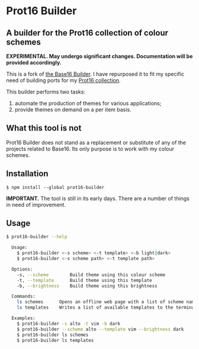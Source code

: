 # Prot16 Builder

## A builder for the Prot16 collection of colour schemes

**EXPERIMENTAL. May undergo significant changes. Documentation will be provided accordingly.**

This is a fork of [the Base16 Builder](https://github.com/base16-builder/base16-builder). I have repurposed it to fit my specific need of building ports for my [Prot16 collection](https://protesilaos.com/schemes).

This builder performs two tasks:

1. automate the production of themes for various applications;
2. provide themes on demand on a per item basis.

## What this tool is not

Prot16 Builder does not stand as a replacement or substitute of any of the projects related to Base16. Its only purpose is to work with my colour schemes.

## Installation

```
$ npm install --global prot16-builder
```

**IMPORTANT.** The tool is still in its early days. There are a number of things in need of improvement.

## Usage

```bash
$ prot16-builder --help

  Usage:
    $ prot16-builder <-s scheme> <-t template> <-b light|dark>
    $ prot16-builder <-s scheme path> <-t template path>

  Options:
    -s, --scheme        Build theme using this colour scheme
    -t, --template      Build theme using this template
    -b, --brightness    Build theme using this brightness

  Commands:
    ls schemes      Opens an offline web page with a list of scheme names and their colours
    ls templates    Writes a list of available templates to the terminal

  Examples:
    $ prot16-builder -s alto -t vim -b dark
    $ prot16-builder --scheme alto --template vim --brightness dark
    $ prot16-builder ls schemes
    $ prot16-builder ls templates
```
